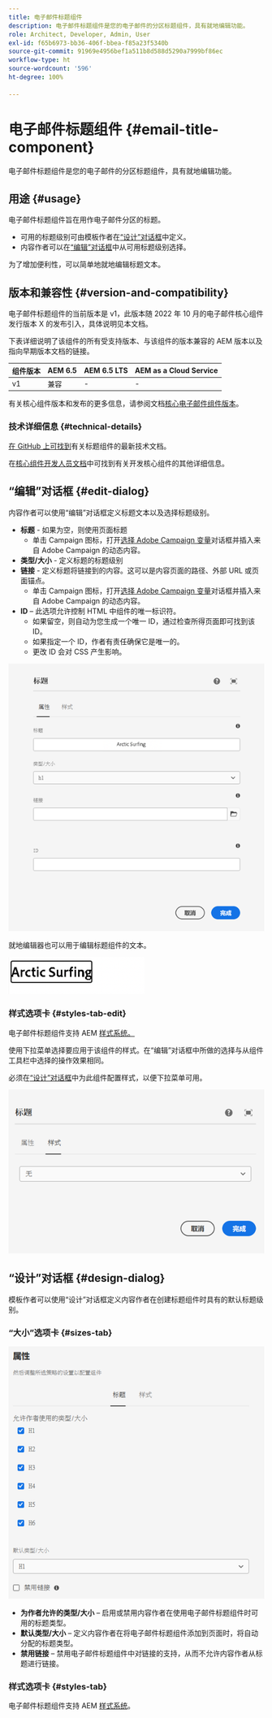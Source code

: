 ```yaml
---
title: 电子邮件标题组件
description: 电子邮件标题组件是您的电子邮件的分区标题组件，具有就地编辑功能。
role: Architect, Developer, Admin, User
exl-id: f65b6973-bb36-406f-bbea-f85a23f5340b
source-git-commit: 91969e4956bef1a511b8d588d5290a7999bf86ec
workflow-type: ht
source-wordcount: '596'
ht-degree: 100%

---
```



# 电子邮件标题组件 {#email-title-component}

电子邮件标题组件是您的电子邮件的分区标题组件，具有就地编辑功能。

## 用途 {#usage}

电子邮件标题组件旨在用作电子邮件分区的标题。

* 可用的标题级别可由模板作者在[“设计”对话框](#design-dialog)中定义。
* 内容作者可以在[“编辑”对话框](#edit-dialog)中从可用标题级别选择。

为了增加便利性，可以简单地就地编辑标题文本。

## 版本和兼容性 {#version-and-compatibility}

电子邮件标题组件的当前版本是 v1，此版本随 2022 年 10 月的电子邮件核心组件发行版本 X 的发布引入，具体说明见本文档。

下表详细说明了该组件的所有受支持版本、与该组件的版本兼容的 AEM 版本以及指向早期版本文档的链接。

| 组件版本 | AEM 6.5 | AEM 6.5 LTS | AEM as a Cloud Service |
|---|---|---|---|
| v1 | 兼容 | - | - |

有关核心组件版本和发布的更多信息，请参阅文档[核心电子邮件组件版本](/help/versions.md)。

### 技术详细信息 {#technical-details}

[在 GitHub 上可找到](https://adobe.com/go/aem_cmp_tech_email_title_v1_cn)有关标题组件的最新技术文档。

在[核心组件开发人员文档](/help/developing/overview.md)中可找到有关开发核心组件的其他详细信息。

## “编辑”对话框 {#edit-dialog}

内容作者可以使用“编辑”对话框定义标题文本以及选择标题级别。

* **标题** - 如果为空，则使用页面标题
   * 单击 Campaign 图标，打开[选择 Adobe Campaign 变量](/help/email/campaign-variables.md)对话框并插入来自 Adobe Campaign 的动态内容。
* **类型/大小** - 定义标题的标题级别
* **链接** - 定义标题将链接到的内容。这可以是内容页面的路径、外部 URL 或页面锚点。
   * 单击 Campaign 图标，打开[选择 Adobe Campaign 变量](/help/email/campaign-variables.md)对话框并插入来自 Adobe Campaign 的动态内容。
* **ID** – 此选项允许控制 HTML 中组件的唯一标识符。
   * 如果留空，则自动为您生成一个唯一 ID，通过检查所得页面即可找到该 ID。
   * 如果指定一个 ID，作者有责任确保它是唯一的。
   * 更改 ID 会对 CSS 产生影响。

![电子邮件标题组件的“编辑”对话框](/help/email/assets/email-title-edit.png)

就地编辑器也可以用于编辑标题组件的文本。

![就地编辑电子邮件标题组件](/help/email/assets/email-title-edit-inline.png)

### 样式选项卡 {#styles-tab-edit}

电子邮件标题组件支持 AEM [样式系统。](/help/get-started/authoring.md#component-styling)

使用下拉菜单选择要应用于该组件的样式。在“编辑”对话框中所做的选择与从组件工具栏中选择的操作效果相同。

必须在[“设计”对话框](#design-dialog)中为此组件配置样式，以便下拉菜单可用。

![标题组件“编辑”对话框的“样式”选项卡](/help/email/assets/email-title-edit-styles.png)

## “设计”对话框 {#design-dialog}

模板作者可以使用“设计”对话框定义内容作者在创建标题组件时具有的默认标题级别。

### “大小”选项卡 {#sizes-tab}

![标题组件的“设计”对话框](/help/email/assets/email-title-design.png)

* **为作者允许的类型/大小** – 启用或禁用内容作者在使用电子邮件标题组件时可用的标题类型。
* **默认类型/大小** – 定义内容作者在将电子邮件标题组件添加到页面时，将自动分配的标题类型。
* **禁用链接** – 禁用电子邮件标题组件中对链接的支持，从而不允许内容作者从标题进行链接。

### 样式选项卡 {#styles-tab}

电子邮件标题组件支持 AEM [样式系统](/help/get-started/authoring.md#component-styling)。
